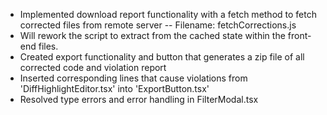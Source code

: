 
- Implemented download report functionality with a fetch method to fetch corrected files from remote server -- Filename: fetchCorrections.js
- Will rework the script to extract from the cached state within the front-end files.
- Created export functionality and button that generates a zip file of all corrected code and violation report
- Inserted corresponding lines that cause violations from 'DiffHighlightEditor.tsx' into 'ExportButton.tsx' 
- Resolved type errors and error handling in FilterModal.tsx

